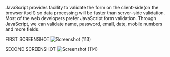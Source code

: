 JavaScript provides facility to validate the form on the client-side(on the browser itself) so data processing will be faster
than server-side validation. Most of the web developers prefer JavaScript form validation. 
Through JavaScript, we can validate name, password, email, date, mobile numbers and more fields

FIRST SCREENSHOT
![Screenshot (113)](https://user-images.githubusercontent.com/60978696/174143044-bddaf18a-9818-4479-bb07-0f08c9cf1ae6.png)

SECOND SCREENSHOT
![Screenshot (114)](https://user-images.githubusercontent.com/60978696/174143104-fbb63f82-b796-4882-bc14-f0bcf45684e0.png)

